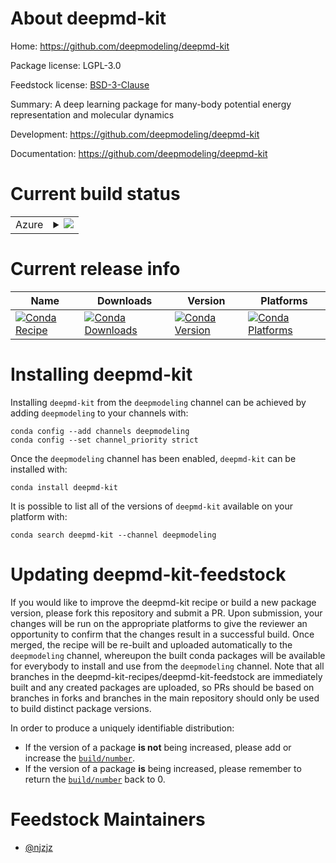 About deepmd-kit
================

Home: https://github.com/deepmodeling/deepmd-kit

Package license: LGPL-3.0

Feedstock license: [BSD-3-Clause](https://github.com/deepmd-kit-recipes/deepmd-kit-feedstock/blob/master/LICENSE.txt)

Summary: A deep learning package for many-body potential energy representation and molecular dynamics

Development: https://github.com/deepmodeling/deepmd-kit

Documentation: https://github.com/deepmodeling/deepmd-kit

Current build status
====================


<table>
    
  <tr>
    <td>Azure</td>
    <td>
      <details>
        <summary>
          <a href="https://dev.azure.com/deepmd-kit-recipes/feedstock-builds/_build/latest?definitionId=1&branchName=master">
            <img src="https://dev.azure.com/deepmd-kit-recipes/feedstock-builds/_apis/build/status/deepmd-kit-feedstock?branchName=master">
          </a>
        </summary>
        <table>
          <thead><tr><th>Variant</th><th>Status</th></tr></thead>
          <tbody><tr>
              <td>linux_64_cuda_compiler_version10.0float_prechighpython3.7.</td>
              <td>
                <a href="https://dev.azure.com/deepmd-kit-recipes/feedstock-builds/_build/latest?definitionId=1&branchName=master">
                  <img src="https://dev.azure.com/deepmd-kit-recipes/feedstock-builds/_apis/build/status/deepmd-kit-feedstock?branchName=master&jobName=linux&configuration=linux_64_cuda_compiler_version10.0float_prechighpython3.7._" alt="variant">
                </a>
              </td>
            </tr><tr>
              <td>linux_64_cuda_compiler_version10.0float_prechighpython3.8.</td>
              <td>
                <a href="https://dev.azure.com/deepmd-kit-recipes/feedstock-builds/_build/latest?definitionId=1&branchName=master">
                  <img src="https://dev.azure.com/deepmd-kit-recipes/feedstock-builds/_apis/build/status/deepmd-kit-feedstock?branchName=master&jobName=linux&configuration=linux_64_cuda_compiler_version10.0float_prechighpython3.8._" alt="variant">
                </a>
              </td>
            </tr><tr>
              <td>linux_64_cuda_compiler_version10.0float_prechighpython3.9.</td>
              <td>
                <a href="https://dev.azure.com/deepmd-kit-recipes/feedstock-builds/_build/latest?definitionId=1&branchName=master">
                  <img src="https://dev.azure.com/deepmd-kit-recipes/feedstock-builds/_apis/build/status/deepmd-kit-feedstock?branchName=master&jobName=linux&configuration=linux_64_cuda_compiler_version10.0float_prechighpython3.9._" alt="variant">
                </a>
              </td>
            </tr><tr>
              <td>linux_64_cuda_compiler_version10.0float_preclowpython3.7.</td>
              <td>
                <a href="https://dev.azure.com/deepmd-kit-recipes/feedstock-builds/_build/latest?definitionId=1&branchName=master">
                  <img src="https://dev.azure.com/deepmd-kit-recipes/feedstock-builds/_apis/build/status/deepmd-kit-feedstock?branchName=master&jobName=linux&configuration=linux_64_cuda_compiler_version10.0float_preclowpython3.7._" alt="variant">
                </a>
              </td>
            </tr><tr>
              <td>linux_64_cuda_compiler_version10.0float_preclowpython3.8.</td>
              <td>
                <a href="https://dev.azure.com/deepmd-kit-recipes/feedstock-builds/_build/latest?definitionId=1&branchName=master">
                  <img src="https://dev.azure.com/deepmd-kit-recipes/feedstock-builds/_apis/build/status/deepmd-kit-feedstock?branchName=master&jobName=linux&configuration=linux_64_cuda_compiler_version10.0float_preclowpython3.8._" alt="variant">
                </a>
              </td>
            </tr><tr>
              <td>linux_64_cuda_compiler_version10.0float_preclowpython3.9.</td>
              <td>
                <a href="https://dev.azure.com/deepmd-kit-recipes/feedstock-builds/_build/latest?definitionId=1&branchName=master">
                  <img src="https://dev.azure.com/deepmd-kit-recipes/feedstock-builds/_apis/build/status/deepmd-kit-feedstock?branchName=master&jobName=linux&configuration=linux_64_cuda_compiler_version10.0float_preclowpython3.9._" alt="variant">
                </a>
              </td>
            </tr><tr>
              <td>linux_64_cuda_compiler_version10.1float_prechighpython3.7.</td>
              <td>
                <a href="https://dev.azure.com/deepmd-kit-recipes/feedstock-builds/_build/latest?definitionId=1&branchName=master">
                  <img src="https://dev.azure.com/deepmd-kit-recipes/feedstock-builds/_apis/build/status/deepmd-kit-feedstock?branchName=master&jobName=linux&configuration=linux_64_cuda_compiler_version10.1float_prechighpython3.7._" alt="variant">
                </a>
              </td>
            </tr><tr>
              <td>linux_64_cuda_compiler_version10.1float_prechighpython3.8.</td>
              <td>
                <a href="https://dev.azure.com/deepmd-kit-recipes/feedstock-builds/_build/latest?definitionId=1&branchName=master">
                  <img src="https://dev.azure.com/deepmd-kit-recipes/feedstock-builds/_apis/build/status/deepmd-kit-feedstock?branchName=master&jobName=linux&configuration=linux_64_cuda_compiler_version10.1float_prechighpython3.8._" alt="variant">
                </a>
              </td>
            </tr><tr>
              <td>linux_64_cuda_compiler_version10.1float_prechighpython3.9.</td>
              <td>
                <a href="https://dev.azure.com/deepmd-kit-recipes/feedstock-builds/_build/latest?definitionId=1&branchName=master">
                  <img src="https://dev.azure.com/deepmd-kit-recipes/feedstock-builds/_apis/build/status/deepmd-kit-feedstock?branchName=master&jobName=linux&configuration=linux_64_cuda_compiler_version10.1float_prechighpython3.9._" alt="variant">
                </a>
              </td>
            </tr><tr>
              <td>linux_64_cuda_compiler_version10.1float_preclowpython3.7.</td>
              <td>
                <a href="https://dev.azure.com/deepmd-kit-recipes/feedstock-builds/_build/latest?definitionId=1&branchName=master">
                  <img src="https://dev.azure.com/deepmd-kit-recipes/feedstock-builds/_apis/build/status/deepmd-kit-feedstock?branchName=master&jobName=linux&configuration=linux_64_cuda_compiler_version10.1float_preclowpython3.7._" alt="variant">
                </a>
              </td>
            </tr><tr>
              <td>linux_64_cuda_compiler_version10.1float_preclowpython3.8.</td>
              <td>
                <a href="https://dev.azure.com/deepmd-kit-recipes/feedstock-builds/_build/latest?definitionId=1&branchName=master">
                  <img src="https://dev.azure.com/deepmd-kit-recipes/feedstock-builds/_apis/build/status/deepmd-kit-feedstock?branchName=master&jobName=linux&configuration=linux_64_cuda_compiler_version10.1float_preclowpython3.8._" alt="variant">
                </a>
              </td>
            </tr><tr>
              <td>linux_64_cuda_compiler_version10.1float_preclowpython3.9.</td>
              <td>
                <a href="https://dev.azure.com/deepmd-kit-recipes/feedstock-builds/_build/latest?definitionId=1&branchName=master">
                  <img src="https://dev.azure.com/deepmd-kit-recipes/feedstock-builds/_apis/build/status/deepmd-kit-feedstock?branchName=master&jobName=linux&configuration=linux_64_cuda_compiler_version10.1float_preclowpython3.9._" alt="variant">
                </a>
              </td>
            </tr><tr>
              <td>linux_64_cuda_compiler_version9.2float_prechighpython3.7.</td>
              <td>
                <a href="https://dev.azure.com/deepmd-kit-recipes/feedstock-builds/_build/latest?definitionId=1&branchName=master">
                  <img src="https://dev.azure.com/deepmd-kit-recipes/feedstock-builds/_apis/build/status/deepmd-kit-feedstock?branchName=master&jobName=linux&configuration=linux_64_cuda_compiler_version9.2float_prechighpython3.7._" alt="variant">
                </a>
              </td>
            </tr><tr>
              <td>linux_64_cuda_compiler_version9.2float_prechighpython3.8.</td>
              <td>
                <a href="https://dev.azure.com/deepmd-kit-recipes/feedstock-builds/_build/latest?definitionId=1&branchName=master">
                  <img src="https://dev.azure.com/deepmd-kit-recipes/feedstock-builds/_apis/build/status/deepmd-kit-feedstock?branchName=master&jobName=linux&configuration=linux_64_cuda_compiler_version9.2float_prechighpython3.8._" alt="variant">
                </a>
              </td>
            </tr><tr>
              <td>linux_64_cuda_compiler_version9.2float_prechighpython3.9.</td>
              <td>
                <a href="https://dev.azure.com/deepmd-kit-recipes/feedstock-builds/_build/latest?definitionId=1&branchName=master">
                  <img src="https://dev.azure.com/deepmd-kit-recipes/feedstock-builds/_apis/build/status/deepmd-kit-feedstock?branchName=master&jobName=linux&configuration=linux_64_cuda_compiler_version9.2float_prechighpython3.9._" alt="variant">
                </a>
              </td>
            </tr><tr>
              <td>linux_64_cuda_compiler_version9.2float_preclowpython3.7.</td>
              <td>
                <a href="https://dev.azure.com/deepmd-kit-recipes/feedstock-builds/_build/latest?definitionId=1&branchName=master">
                  <img src="https://dev.azure.com/deepmd-kit-recipes/feedstock-builds/_apis/build/status/deepmd-kit-feedstock?branchName=master&jobName=linux&configuration=linux_64_cuda_compiler_version9.2float_preclowpython3.7._" alt="variant">
                </a>
              </td>
            </tr><tr>
              <td>linux_64_cuda_compiler_version9.2float_preclowpython3.8.</td>
              <td>
                <a href="https://dev.azure.com/deepmd-kit-recipes/feedstock-builds/_build/latest?definitionId=1&branchName=master">
                  <img src="https://dev.azure.com/deepmd-kit-recipes/feedstock-builds/_apis/build/status/deepmd-kit-feedstock?branchName=master&jobName=linux&configuration=linux_64_cuda_compiler_version9.2float_preclowpython3.8._" alt="variant">
                </a>
              </td>
            </tr><tr>
              <td>linux_64_cuda_compiler_version9.2float_preclowpython3.9.</td>
              <td>
                <a href="https://dev.azure.com/deepmd-kit-recipes/feedstock-builds/_build/latest?definitionId=1&branchName=master">
                  <img src="https://dev.azure.com/deepmd-kit-recipes/feedstock-builds/_apis/build/status/deepmd-kit-feedstock?branchName=master&jobName=linux&configuration=linux_64_cuda_compiler_version9.2float_preclowpython3.9._" alt="variant">
                </a>
              </td>
            </tr><tr>
              <td>linux_64_cuda_compiler_versionNonefloat_prechighpython3.7.</td>
              <td>
                <a href="https://dev.azure.com/deepmd-kit-recipes/feedstock-builds/_build/latest?definitionId=1&branchName=master">
                  <img src="https://dev.azure.com/deepmd-kit-recipes/feedstock-builds/_apis/build/status/deepmd-kit-feedstock?branchName=master&jobName=linux&configuration=linux_64_cuda_compiler_versionNonefloat_prechighpython3.7._" alt="variant">
                </a>
              </td>
            </tr><tr>
              <td>linux_64_cuda_compiler_versionNonefloat_prechighpython3.8.</td>
              <td>
                <a href="https://dev.azure.com/deepmd-kit-recipes/feedstock-builds/_build/latest?definitionId=1&branchName=master">
                  <img src="https://dev.azure.com/deepmd-kit-recipes/feedstock-builds/_apis/build/status/deepmd-kit-feedstock?branchName=master&jobName=linux&configuration=linux_64_cuda_compiler_versionNonefloat_prechighpython3.8._" alt="variant">
                </a>
              </td>
            </tr><tr>
              <td>linux_64_cuda_compiler_versionNonefloat_prechighpython3.9.</td>
              <td>
                <a href="https://dev.azure.com/deepmd-kit-recipes/feedstock-builds/_build/latest?definitionId=1&branchName=master">
                  <img src="https://dev.azure.com/deepmd-kit-recipes/feedstock-builds/_apis/build/status/deepmd-kit-feedstock?branchName=master&jobName=linux&configuration=linux_64_cuda_compiler_versionNonefloat_prechighpython3.9._" alt="variant">
                </a>
              </td>
            </tr><tr>
              <td>linux_64_cuda_compiler_versionNonefloat_preclowpython3.7.</td>
              <td>
                <a href="https://dev.azure.com/deepmd-kit-recipes/feedstock-builds/_build/latest?definitionId=1&branchName=master">
                  <img src="https://dev.azure.com/deepmd-kit-recipes/feedstock-builds/_apis/build/status/deepmd-kit-feedstock?branchName=master&jobName=linux&configuration=linux_64_cuda_compiler_versionNonefloat_preclowpython3.7._" alt="variant">
                </a>
              </td>
            </tr><tr>
              <td>linux_64_cuda_compiler_versionNonefloat_preclowpython3.8.</td>
              <td>
                <a href="https://dev.azure.com/deepmd-kit-recipes/feedstock-builds/_build/latest?definitionId=1&branchName=master">
                  <img src="https://dev.azure.com/deepmd-kit-recipes/feedstock-builds/_apis/build/status/deepmd-kit-feedstock?branchName=master&jobName=linux&configuration=linux_64_cuda_compiler_versionNonefloat_preclowpython3.8._" alt="variant">
                </a>
              </td>
            </tr><tr>
              <td>linux_64_cuda_compiler_versionNonefloat_preclowpython3.9.</td>
              <td>
                <a href="https://dev.azure.com/deepmd-kit-recipes/feedstock-builds/_build/latest?definitionId=1&branchName=master">
                  <img src="https://dev.azure.com/deepmd-kit-recipes/feedstock-builds/_apis/build/status/deepmd-kit-feedstock?branchName=master&jobName=linux&configuration=linux_64_cuda_compiler_versionNonefloat_preclowpython3.9._" alt="variant">
                </a>
              </td>
            </tr>
          </tbody>
        </table>
      </details>
    </td>
  </tr>
</table>

Current release info
====================

| Name | Downloads | Version | Platforms |
| --- | --- | --- | --- |
| [![Conda Recipe](https://img.shields.io/badge/recipe-deepmd--kit-green.svg)](https://anaconda.org/deepmodeling/deepmd-kit) | [![Conda Downloads](https://img.shields.io/conda/dn/deepmodeling/deepmd-kit.svg)](https://anaconda.org/deepmodeling/deepmd-kit) | [![Conda Version](https://img.shields.io/conda/vn/deepmodeling/deepmd-kit.svg)](https://anaconda.org/deepmodeling/deepmd-kit) | [![Conda Platforms](https://img.shields.io/conda/pn/deepmodeling/deepmd-kit.svg)](https://anaconda.org/deepmodeling/deepmd-kit) |

Installing deepmd-kit
=====================

Installing `deepmd-kit` from the `deepmodeling` channel can be achieved by adding `deepmodeling` to your channels with:

```
conda config --add channels deepmodeling
conda config --set channel_priority strict
```

Once the `deepmodeling` channel has been enabled, `deepmd-kit` can be installed with:

```
conda install deepmd-kit
```

It is possible to list all of the versions of `deepmd-kit` available on your platform with:

```
conda search deepmd-kit --channel deepmodeling
```




Updating deepmd-kit-feedstock
=============================

If you would like to improve the deepmd-kit recipe or build a new
package version, please fork this repository and submit a PR. Upon submission,
your changes will be run on the appropriate platforms to give the reviewer an
opportunity to confirm that the changes result in a successful build. Once
merged, the recipe will be re-built and uploaded automatically to the
`deepmodeling` channel, whereupon the built conda packages will be available for
everybody to install and use from the `deepmodeling` channel.
Note that all branches in the deepmd-kit-recipes/deepmd-kit-feedstock are
immediately built and any created packages are uploaded, so PRs should be based
on branches in forks and branches in the main repository should only be used to
build distinct package versions.

In order to produce a uniquely identifiable distribution:
 * If the version of a package **is not** being increased, please add or increase
   the [``build/number``](https://docs.conda.io/projects/conda-build/en/latest/resources/define-metadata.html#build-number-and-string).
 * If the version of a package **is** being increased, please remember to return
   the [``build/number``](https://docs.conda.io/projects/conda-build/en/latest/resources/define-metadata.html#build-number-and-string)
   back to 0.

Feedstock Maintainers
=====================

* [@njzjz](https://github.com/njzjz/)

